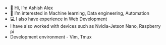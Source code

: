 - 👋 Hi, I’m Ashish Alex 
- 👀 I’m interested in Machine learning, Data engineering, Automation
- 💻 I also have experience in Web Development 
- I have also worked with devices such as Nvidia-Jetson Nano, Raspberry pi
- Development environment - Vim, Tmux


<!---
ashish10alex/ashish10alex is a ✨ special ✨ repository because its `README.md` (this file) appears on your GitHub profile.
You can click the Preview link to take a look at your changes.
--->
